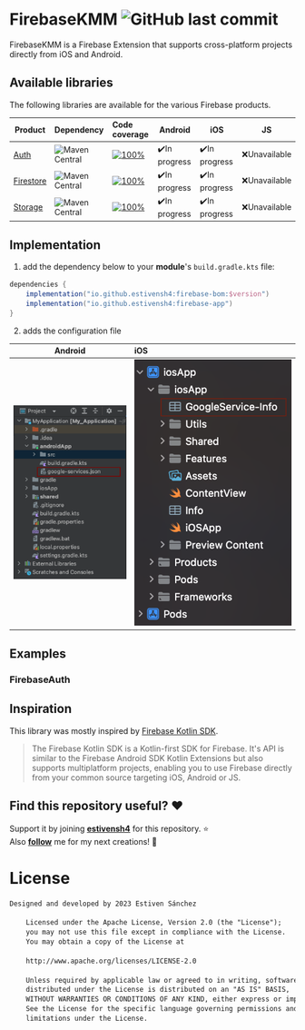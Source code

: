 <h1 align="left">FirebaseKMM <img alt="GitHub last commit" src="https://img.shields.io/github/last-commit/estivensh4/FirebaseKMM?style=flat-square"></h1>

FirebaseKMM is a Firebase Extension that supports cross-platform projects directly from iOS and Android.

## Available libraries

The following libraries are available for the various Firebase products.

| Product	                                                | Dependency                                                                                                                       | Code coverage                                                                                                                                                            | Android       | iOS           | JS           |
|---------------------------------------------------------|:---------------------------------------------------------------------------------------------------------------------------------|:-------------------------------------------------------------------------------------------------------------------------------------------------------------------------|---------------|---------------|--------------|
| [Auth](https://firebase.google.com/docs/auth)           | <img alt="Maven Central" src="https://img.shields.io/maven-central/v/io.github.estivensh4/firebase-auth?versionPrefix=0.4">      | [![100%](https://img.shields.io/badge/-0%25-lightgrey?style=flat-square)](/firebase-auth/src/commonMain/kotlin/com/estiven/firebase_auth/FirebaseAuth.kt)                | ✔️In progress | ✔️In progress | ❌Unavailable |
| [Firestore](https://firebase.google.com/docs/firestore) | <img alt="Maven Central" src="https://img.shields.io/maven-central/v/io.github.estivensh4/firebase-firestore?versionPrefix=0.4"> | [![100%](https://img.shields.io/badge/-0%25-lightgrey?style=flat-square)](/firebase-firestore/src/commonMain/kotlin/com/estiven/firebase_firestore/FirebaseFirestore.kt) | ✔️In progress | ✔️In progress | ❌Unavailable |
| [Storage](https://firebase.google.com/docs/storage)     | <img alt="Maven Central" src="https://img.shields.io/maven-central/v/io.github.estivensh4/firebase-storage?versionPrefix=0.4">   | [![100%](https://img.shields.io/badge/-0%25-lightgrey?style=flat-square)](/firebase-storage/src/commonMain/kotlin/com/estiven/firebase_storage/FirebaseStorage.kt)       | ✔️In progress | ✔️In progress | ❌Unavailable |

## Implementation

1. add the dependency below to your **module**'s `build.gradle.kts` file:

```gradle
dependencies {
    implementation("io.github.estivensh4:firebase-bom:$version")
    implementation("io.github.estivensh4:firebase-app")
} 
```

2. adds the configuration file

| 	   **Android**                                                                                                                     | **iOS**                                                                                                                         |
|-------------------------------------------------------------------------------------------------------------------------------------|:--------------------------------------------------------------------------------------------------------------------------------|
| <img alt="Maven Central" src="https://github.com/estivensh4/FirebaseKMM/blob/main/documentation/images/android-implementation.png"> | <img alt="Maven Central" src="https://github.com/estivensh4/FirebaseKMM/blob/main/documentation/images/ios-implementation.png"> | 

## Examples
### FirebaseAuth


## Inspiration
This library was mostly inspired by [Firebase Kotlin SDK](https://github.com/GitLiveApp/firebase-kotlin-sdk).<br>

> The Firebase Kotlin SDK is a Kotlin-first SDK for Firebase. It's API is similar to the Firebase Android SDK Kotlin Extensions but also supports multiplatform projects, enabling you to use Firebase directly from your common source targeting iOS, Android or JS.

## Find this repository useful? :heart:
Support it by joining __[estivensh4](https://github.com/estivensh4/FirebaseKMM)__ for this repository. :star: <br>
Also __[follow](https://github.com/estivensh4)__ me for my next creations! 🤩

# License
```xml
Designed and developed by 2023 Estiven Sánchez

    Licensed under the Apache License, Version 2.0 (the "License");
    you may not use this file except in compliance with the License.
    You may obtain a copy of the License at

    http://www.apache.org/licenses/LICENSE-2.0

    Unless required by applicable law or agreed to in writing, software
    distributed under the License is distributed on an "AS IS" BASIS,
    WITHOUT WARRANTIES OR CONDITIONS OF ANY KIND, either express or implied.
    See the License for the specific language governing permissions and
    limitations under the License.
```